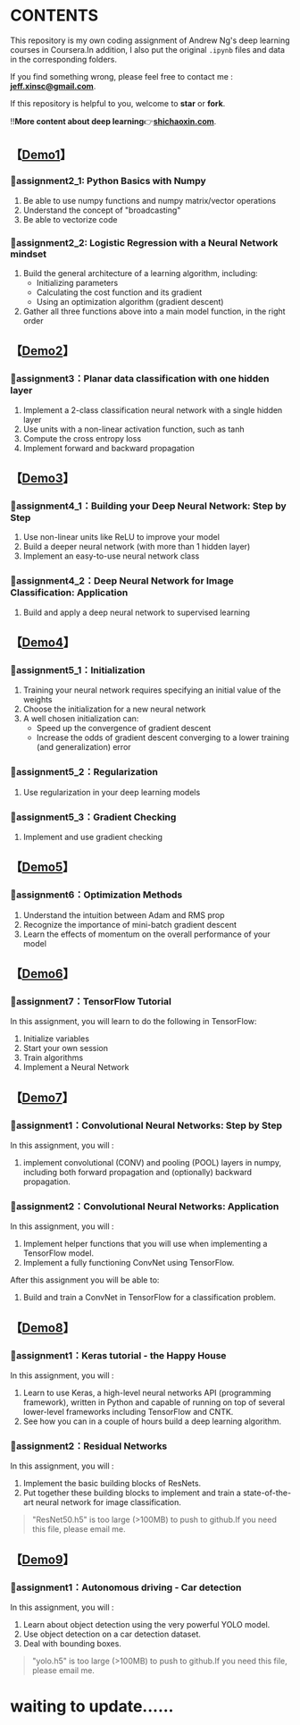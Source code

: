 # CONTENTS

This repository is my own coding assignment of Andrew Ng's deep learning courses in Coursera.In addition, I also put the original `.ipynb` files and data in the corresponding folders.

If you find something wrong, please feel free to contact me : **jeff.xinsc@gmail.com**.

If this repository is helpful to you, welcome to **star** or **fork**.

‼️**More content about deep learning**👉[**shichaoxin.com**](http://shichaoxin.com).

## 【[Demo1](https://github.com/x-jeff/DeepLearning_Code_Demo/tree/master/Demo1)】

### 📌assignment2_1: Python Basics with Numpy

1. Be able to use numpy functions and numpy matrix/vector operations
2. Understand the concept of "broadcasting"
3. Be able to vectorize code

### 📌assignment2_2: Logistic Regression with a Neural Network mindset

1. Build the general architecture of a learning algorithm, including:
	* Initializing parameters
	* Calculating the cost function and its gradient
	* Using an optimization algorithm (gradient descent)
2. Gather all three functions above into a main model function, in the right order

## 【[Demo2](https://github.com/x-jeff/DeepLearning_Code_Demo/tree/master/Demo2)】

### 📌assignment3：Planar data classification with one hidden layer

1. Implement a 2-class classification neural network with a single hidden layer
2. Use units with a non-linear activation function, such as tanh
3. Compute the cross entropy loss
4. Implement forward and backward propagation

## 【[Demo3](https://github.com/x-jeff/DeepLearning_Code_Demo/tree/master/Demo3)】

### 📌assignment4_1：Building your Deep Neural Network: Step by Step

1. Use non-linear units like ReLU to improve your model
2. Build a deeper neural network (with more than 1 hidden layer)
3. Implement an easy-to-use neural network class

### 📌assignment4_2：Deep Neural Network for Image Classification: Application

1. Build and apply a deep neural network to supervised learning

## 【[Demo4](https://github.com/x-jeff/DeepLearning_Code_Demo/tree/master/Demo4)】

### 📌assignment5_1：Initialization

1. Training your neural network requires specifying an initial value of the weights
2. Choose the initialization for a new neural network
3. A well chosen initialization can:
	* Speed up the convergence of gradient descent
	* Increase the odds of gradient descent converging to a lower training (and generalization) error

### 📌assignment5_2：Regularization

1. Use regularization in your deep learning models

### 📌assignment5_3：Gradient Checking

1. Implement and use gradient checking

## 【[Demo5](https://github.com/x-jeff/DeepLearning_Code_Demo/tree/master/Demo5)】

### 📌assignment6：Optimization Methods

1.  Understand the intuition between Adam and RMS prop
2. Recognize the importance of mini-batch gradient descent
3. Learn the effects of momentum on the overall performance of your model

## 【[Demo6](https://github.com/x-jeff/DeepLearning_Code_Demo/tree/master/Demo6)】

### 📌assignment7：TensorFlow Tutorial

In this assignment, you will learn to do the following in TensorFlow:

1. Initialize variables
2. Start your own session
3. Train algorithms
4. Implement a Neural Network

## 【[Demo7](https://github.com/x-jeff/DeepLearning_Code_Demo/tree/master/Demo7)】

### 📌assignment1：Convolutional Neural Networks: Step by Step

In this assignment, you will :

1. implement convolutional (CONV) and pooling (POOL) layers in numpy, including both forward propagation and (optionally) backward propagation.

### 📌assignment2：Convolutional Neural Networks: Application

In this assignment, you will :

1. Implement helper functions that you will use when implementing a TensorFlow model.
2. Implement a fully functioning ConvNet using TensorFlow.

After this assignment you will be able to:

1. Build and train a ConvNet in TensorFlow for a classification problem.

## 【[Demo8](https://github.com/x-jeff/DeepLearning_Code_Demo/tree/master/Demo8)】

### 📌assignment1：Keras tutorial - the Happy House

In this assignment, you will :

1. Learn to use Keras, a high-level neural networks API (programming framework), written in Python and capable of running on top of several lower-level frameworks including TensorFlow and CNTK.
2. See how you can in a couple of hours build a deep learning algorithm.

### 📌assignment2：Residual Networks

In this assignment, you will :

1. Implement the basic building blocks of ResNets.
2. Put together these building blocks to implement and train a state-of-the-art neural network for image classification.

>"ResNet50.h5" is too large (>100MB) to push to github.If you need this file, please email me.

## 【[Demo9](https://github.com/x-jeff/DeepLearning_Code_Demo/tree/master/Demo9)】

### 📌assignment1：Autonomous driving - Car detection

In this assignment, you will :

1. Learn about object detection using the very powerful YOLO model.
2. Use object detection on a car detection dataset.
3. Deal with bounding boxes.

>"yolo.h5" is too large (>100MB) to push to github.If you need this file, please email me.

# **waiting to update......**